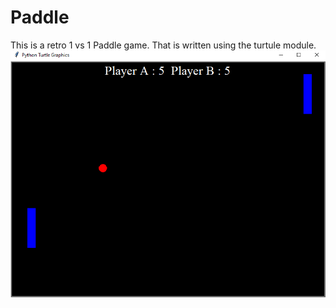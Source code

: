 # Paddle

This is a retro 1 vs 1 Paddle game. That is written using the turtule module.
![Untitled.png](https://github.com/farhatbassel/paddle/blob/main/Untitled.png)
